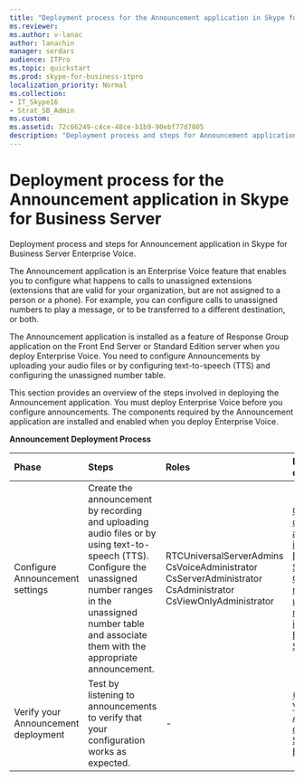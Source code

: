 ```yaml
---
title: "Deployment process for the Announcement application in Skype for Business Server"
ms.reviewer: 
ms.author: v-lanac
author: lanachin
manager: serdars
audience: ITPro
ms.topic: quickstart
ms.prod: skype-for-business-itpro
localization_priority: Normal
ms.collection: 
- IT_Skype16
- Strat_SB_Admin
ms.custom: 
ms.assetid: 72c66249-c4ce-48ce-b1b9-90ebf77d7805
description: "Deployment process and steps for Announcement application in Skype for Business Server Enterprise Voice."
---
```


# Deployment process for the Announcement application in Skype for Business Server
 
Deployment process and steps for Announcement application in Skype for Business Server Enterprise Voice.
  
The Announcement application is an Enterprise Voice feature that enables you to configure what happens to calls to unassigned extensions (extensions that are valid for your organization, but are not assigned to a person or a phone). For example, you can configure calls to unassigned numbers to play a message, or to be transferred to a different destination, or both.
  
The Announcement application is installed as a feature of Response Group application on the Front End Server or Standard Edition server when you deploy Enterprise Voice. You need to configure Announcements by uploading your audio files or by configuring text-to-speech (TTS) and configuring the unassigned number table.
  
This section provides an overview of the steps involved in deploying the Announcement application. You must deploy Enterprise Voice before you configure announcements. The components required by the Announcement application are installed and enabled when you deploy Enterprise Voice.
  
**Announcement Deployment Process**

|**Phase**|**Steps**|**Roles**|**Deployment documentation**|
|:-----|:-----|:-----|:-----|
|Configure Announcement settings  <br/> | Create the announcement by recording and uploading audio files or by using text-to-speech (TTS). <br/>  Configure the unassigned number ranges in the unassigned number table and associate them with the appropriate announcement. <br/> |RTCUniversalServerAdmins  <br/> CsVoiceAdministrator  <br/> CsServerAdministrator  <br/> CsAdministrator  <br/> CsViewOnlyAdministrator  <br/> |[Create or delete an announcement in Skype for Business Server](create-an-announcement.md) <br/> [Create or modify an unassigned number range in Skype for Business Server](create-or-modify-an-unassigned-number-range.md) <br/> |
|Verify your Announcement deployment  <br/> |Test by listening to announcements to verify that your configuration works as expected.  <br/> |-  <br/> |[(Optional) Verify Announcement deployment in Skype for Business](optional-verify-announcement-deployment.md) <br/> |
   


